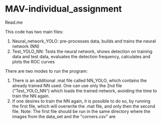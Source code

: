 # MAV-individual_assignment

Read.me

This code has two main files:
1. Neural_network_YOLO: pre-processes data, builds and trains the neural 
network (NN)
2. Test_YOLO_NN: Tests the neural network, shows detection on training data 
and test data, evaluates the detection frequency, calculates and plots the
ROC curves

There are two modes to run the program:
1. There is an additional .mat file called NN_YOLO, which contains the already 
trained NN used. One can use only the 2nd file ("Test_YOLO_NN") which loads 
the trained network, avoiding the time to train the NN again.
2. If one desires to train the NN again, it is possible to do so, by running the
first file, which will overwrite the .mat file, and only then the second file. 
Note: The first file should be run in the same directory where the images from 
the data_set and the "corners.csv" are
